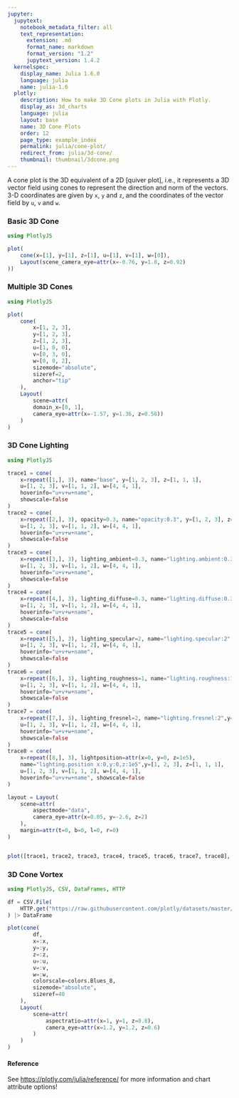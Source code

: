 ```yaml
---
jupyter:
  jupytext:
    notebook_metadata_filter: all
    text_representation:
      extension: .md
      format_name: markdown
      format_version: "1.2"
      jupytext_version: 1.4.2
  kernelspec:
    display_name: Julia 1.6.0
    language: julia
    name: julia-1.6
  plotly:
    description: How to make 3D Cone plots in Julia with Plotly.
    display_as: 3d_charts
    language: julia
    layout: base
    name: 3D Cone Plots
    order: 12
    page_type: example_index
    permalink: julia/cone-plot/
    redirect_from: julia/3d-cone/
    thumbnail: thumbnail/3dcone.png
---
```


A cone plot is the 3D equivalent of a 2D [quiver plot], i.e., it represents a 3D vector field using cones to represent the direction and norm of the vectors. 3-D coordinates are given by `x`, `y` and `z`, and the coordinates of the vector field by `u`, `v` and `w`.

### Basic 3D Cone

```julia
using PlotlyJS

plot(
    cone(x=[1], y=[1], z=[1], u=[1], v=[1], w=[0]),
    Layout(scene_camera_eye=attr(x=-0.76, y=1.8, z=0.92)
))

```

### Multiple 3D Cones

```julia
using PlotlyJS

plot(
    cone(
        x=[1, 2, 3],
        y=[1, 2, 3],
        z=[1, 2, 3],
        u=[1, 0, 0],
        v=[0, 3, 0],
        w=[0, 0, 2],
        sizemode="absolute",
        sizeref=2,
        anchor="tip"
    ),
    Layout(
        scene=attr(
        domain_x=[0, 1],
        camera_eye=attr(x=-1.57, y=1.36, z=0.58))
    )
)

```

### 3D Cone Lighting

```julia
using PlotlyJS

trace1 = cone(
    x=repeat([1,], 3), name="base", y=[1, 2, 3], z=[1, 1, 1],
    u=[1, 2, 3], v=[1, 1, 2], w=[4, 4, 1],
    hoverinfo="u+v+w+name",
    showscale=false
)
trace2 = cone(
    x=repeat([2,], 3), opacity=0.3, name="opacity:0.3", y=[1, 2, 3], z=[1, 1, 1],
    u=[1, 2, 3], v=[1, 1, 2], w=[4, 4, 1],
    hoverinfo="u+v+w+name",
    showscale=false
)
trace3 = cone(
    x=repeat([3,], 3), lighting_ambient=0.3, name="lighting.ambient:0.3", y=[1, 2, 3], z=[1, 1, 1],
    u=[1, 2, 3], v=[1, 1, 2], w=[4, 4, 1],
    hoverinfo="u+v+w+name",
    showscale=false
)
trace4 = cone(
    x=repeat([4,], 3), lighting_diffuse=0.3, name="lighting.diffuse:0.3", y=[1, 2, 3], z=[1, 1, 1],
    u=[1, 2, 3], v=[1, 1, 2], w=[4, 4, 1],
    hoverinfo="u+v+w+name",
    showscale=false
)
trace5 = cone(
    x=repeat([5,], 3), lighting_specular=2, name="lighting.specular:2",y=[1, 2, 3], z=[1, 1, 1],
    u=[1, 2, 3], v=[1, 1, 2], w=[4, 4, 1],
    hoverinfo="u+v+w+name",
    showscale=false
)
trace6 = cone(
    x=repeat([6,], 3), lighting_roughness=1, name="lighting.roughness:1",y=[1, 2, 3], z=[1, 1, 1],
    u=[1, 2, 3], v=[1, 1, 2], w=[4, 4, 1],
    hoverinfo="u+v+w+name",
    showscale=false
)
trace7 = cone(
    x=repeat([7,], 3), lighting_fresnel=2, name="lighting.fresnel:2",y=[1, 2, 3], z=[1, 1, 1],
    u=[1, 2, 3], v=[1, 1, 2], w=[4, 4, 1],
    hoverinfo="u+v+w+name",
    showscale=false
)
trace8 = cone(
    x=repeat([8,], 3), lightposition=attr(x=0, y=0, z=1e5),
    name="lighting.position x:0,y:0,z:1e5",y=[1, 2, 3], z=[1, 1, 1],
    u=[1, 2, 3], v=[1, 1, 2], w=[4, 4, 1],
    hoverinfo="u+v+w+name", showscale=false
)

layout = Layout(
    scene=attr(
        aspectmode="data",
        camera_eye=attr(x=0.05, y=-2.6, z=2)
    ),
    margin=attr(t=0, b=0, l=0, r=0)
)


plot([trace1, trace2, trace3, trace4, trace5, trace6, trace7, trace8], layout)
```

### 3D Cone Vortex

```julia
using PlotlyJS, CSV, DataFrames, HTTP

df = CSV.File(
    HTTP.get("https://raw.githubusercontent.com/plotly/datasets/master/vortex.csv").body
) |> DataFrame

plot(cone(
        df,
        x=:x,
        y=:y,
        z=:z,
        u=:u,
        v=:v,
        w=:w,
        colorscale=colors.Blues_8,
        sizemode="absolute",
        sizeref=40
    ),
    Layout(
        scene=attr(
            aspectratio=attr(x=1, y=1, z=0.8),
            camera_eye=attr(x=1.2, y=1.2, z=0.6)
        )
    )
)
```

#### Reference

See https://plotly.com/julia/reference/ for more information and chart attribute options!
